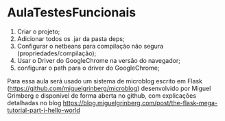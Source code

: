 # AulaTestesFuncionais

1. Criar o projeto;
2. Adicionar todos os .jar da pasta deps;
3. Configurar o netbeans para compilação não segura (propriedades/compilação);
3. Usar o Driver do GoogleChrome na versão do navegador;
4. configurar o path para o driver do GoogleChrome;

Para essa aula será usado um sistema de microblog escrito em Flask (https://github.com/miguelgrinberg/microblog) desenvolvido por Miguel Grimberg e disponível de forma aberta no github, com explicações detalhadas no blog https://blog.miguelgrinberg.com/post/the-flask-mega-tutorial-part-i-hello-world
